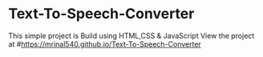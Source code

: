 # Text-To-Speech-Converter
This simple project is Build using HTML,CSS &amp; JavaScript
View the project at #https://mrinal540.github.io/Text-To-Speech-Converter

